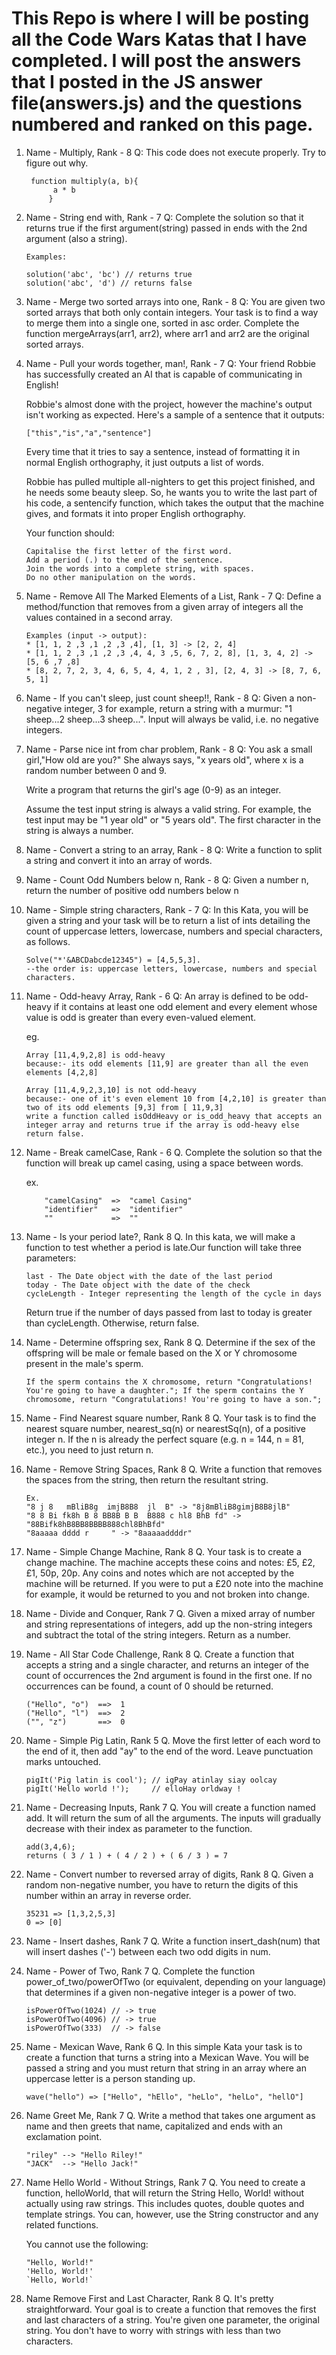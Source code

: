 # This Repo is where I will be posting all the Code Wars Katas that I have completed. I will post the answers that I posted in the JS answer file(answers.js) and the questions numbered and ranked on this page.

1. Name - Multiply, Rank - 8
    Q: This code does not execute properly. Try to figure out why.

        function multiply(a, b){
             a * b
            }

2. Name - String end with, Rank - 7
    Q: Complete the solution so that it returns true if the first argument(string) passed in ends with the 2nd argument (also a string).
    ```
    Examples:

    solution('abc', 'bc') // returns true
    solution('abc', 'd') // returns false
    ```

3. Name - Merge two sorted arrays into one, Rank - 8
    Q: You are given two sorted arrays that both only contain integers. Your task is to find a way to merge them into a single one, sorted in asc order.       Complete the function mergeArrays(arr1, arr2), where arr1 and arr2 are the original sorted arrays.

4. Name - Pull your words together, man!, Rank - 7
    Q: Your friend Robbie has successfully created an AI that is capable of communicating in English!

    Robbie's almost done with the project, however the machine's output isn't working as expected. Here's a sample of a sentence that it outputs:
    ```
    ["this","is","a","sentence"]    
    ```
    
    Every time that it tries to say a sentence, instead of formatting it in normal English orthography, it just outputs a list of words.

    Robbie has pulled multiple all-nighters to get this project finished, and he needs some beauty sleep. So, he wants you to write the last part of his       code, a sentencify function, which takes the output that the machine gives, and formats it into proper English orthography.

    Your function should:
    ```
    Capitalise the first letter of the first word.
    Add a period (.) to the end of the sentence.
    Join the words into a complete string, with spaces.
    Do no other manipulation on the words.
    ```

5. Name - Remove All The Marked Elements of a List, Rank - 7
    Q: Define a method/function that removes from a given array of integers all the values contained in a second array.
    ```
    Examples (input -> output):
    * [1, 1, 2 ,3 ,1 ,2 ,3 ,4], [1, 3] -> [2, 2, 4]
    * [1, 1, 2 ,3 ,1 ,2 ,3 ,4, 4, 3 ,5, 6, 7, 2, 8], [1, 3, 4, 2] -> [5, 6 ,7 ,8]
    * [8, 2, 7, 2, 3, 4, 6, 5, 4, 4, 1, 2 , 3], [2, 4, 3] -> [8, 7, 6, 5, 1]
    ```
6. Name - If you can't sleep, just count sheep!!, Rank - 8
    Q: Given a non-negative integer, 3 for example, return a string with a murmur: "1 sheep...2 sheep...3 sheep...". Input will always be valid, i.e. no       negative integers.

7. Name - Parse nice int from char problem, Rank - 8 
    Q: You ask a small girl,"How old are you?" She always says, "x years old", where x is a random number between 0 and 9.

    Write a program that returns the girl's age (0-9) as an integer.

    Assume the test input string is always a valid string. For example, the test input may be "1 year old" or "5 years old". The first character in the         string is always a number.

8. Name - Convert a string to an array, Rank - 8
    Q: Write a function to split a string and convert it into an array of words.

9. Name - Count Odd Numbers below n, Rank - 8
    Q: Given a number n, return the number of positive odd numbers below n

10. Name - Simple string characters, Rank - 7
    Q: In this Kata, you will be given a string and your task will be to return a list of ints detailing the count of uppercase letters, lowercase, numbers     and special characters, as follows.
    ```
    Solve("*'&ABCDabcde12345") = [4,5,5,3]. 
    --the order is: uppercase letters, lowercase, numbers and special characters.
    ```
11. Name - Odd-heavy Array, Rank - 6
    Q: An array is defined to be odd-heavy if it contains at least one odd element and every element whose value is odd is greater than every even-valued element.

    eg.
    ```
    Array [11,4,9,2,8] is odd-heavy 
    because:- its odd elements [11,9] are greater than all the even elements [4,2,8]
    ```
    ```
    Array [11,4,9,2,3,10] is not odd-heavy
    because:- one of it's even element 10 from [4,2,10] is greater than two of its odd elements [9,3] from [ 11,9,3]
    write a function called isOddHeavy or is_odd_heavy that accepts an integer array and returns true if the array is odd-heavy else return false.

12. Name - Break camelCase, Rank - 6
    Q. Complete the solution so that the function will break up camel casing, using a space between words.

    ex.
    ```
        "camelCasing"  =>  "camel Casing"
        "identifier"   =>  "identifier"
        ""             =>  ""
    ```

13. Name - Is your period late?, Rank 8
    Q. In this kata, we will make a function to test whether a period is late.Our function will take three parameters:
    ```
    last - The Date object with the date of the last period
    today - The Date object with the date of the check
    cycleLength - Integer representing the length of the cycle in days
    ```
    Return true if the number of days passed from last to today is greater than cycleLength. Otherwise, return false.

14. Name - Determine offspring sex, Rank 8
    Q. Determine if the sex of the offspring will be male or female based on the X or Y chromosome present in the male's sperm.
    ```
    If the sperm contains the X chromosome, return "Congratulations! You're going to have a daughter."; If the sperm contains the Y chromosome, return "Congratulations! You're going to have a son.";
    ```

15. Name - Find Nearest square number, Rank 8
    Q. Your task is to find the nearest square number, nearest_sq(n) or nearestSq(n), of a positive integer n. If the n is already the perfect square (e.g. n = 144, n = 81, etc.), you need to just return n.

16. Name - Remove String Spaces, Rank 8
    Q. Write a function that removes the spaces from the string, then return the resultant string.
    ```
    Ex.
    "8 j 8   mBliB8g  imjB8B8  jl  B" -> "8j8mBliB8gimjB8B8jlB"
    "8 8 Bi fk8h B 8 BB8B B B  B888 c hl8 BhB fd" -> "88Bifk8hB8BB8BBBB888chl8BhBfd"
    "8aaaaa dddd r     " -> "8aaaaaddddr"
    ```

17. Name - Simple Change Machine, Rank 8
    Q. Your task is to create a change machine. The machine accepts these coins and notes: £5, £2, £1, 50p, 20p. Any coins and notes which are not accepted by the machine will be returned. If you were to put a £20 note into the machine for example, it would be returned to you and not broken into change.

18. Name - Divide and Conquer, Rank 7
    Q. Given a mixed array of number and string representations of integers, add up the non-string integers and subtract the total of the string integers. Return as a number.

19. Name - All Star Code Challenge, Rank 8
    Q. Create a function that accepts a string and a single character, and returns an integer of the count of occurrences the 2nd argument is found in the first one. If no occurrences can be found, a count of 0 should be returned.
    ```
    ("Hello", "o")  ==>  1
    ("Hello", "l")  ==>  2
    ("", "z")       ==>  0
    ```

20. Name - Simple Pig Latin, Rank 5
    Q. Move the first letter of each word to the end of it, then add "ay" to the end of the word. Leave punctuation marks untouched.
    ```
    pigIt('Pig latin is cool'); // igPay atinlay siay oolcay
    pigIt('Hello world !');     // elloHay orldway !
    ```

21. Name - Decreasing Inputs, Rank 7
    Q. You will create a function named add. It will return the sum of all the arguments. The inputs will gradually decrease with their index as parameter to the function.
    ```
    add(3,4,6); 
    returns ( 3 / 1 ) + ( 4 / 2 ) + ( 6 / 3 ) = 7
    ```
22. Name - Convert number to reversed array of digits, Rank 8
    Q. Given a random non-negative number, you have to return the digits of this number within an array in reverse order.
    ```
    35231 => [1,3,2,5,3]
    0 => [0]
    ```
23. Name - Insert dashes, Rank 7
    Q. Write a function insert_dash(num) that will insert dashes ('-') between each two odd digits in num.

24. Name - Power of Two, Rank 7
    Q. Complete the function power_of_two/powerOfTwo (or equivalent, depending on your language) that determines if a given non-negative integer is a power of two.

    ```
    isPowerOfTwo(1024) // -> true
    isPowerOfTwo(4096) // -> true
    isPowerOfTwo(333)  // -> false
    ```

25. Name - Mexican Wave, Rank 6
    Q. In this simple Kata your task is to create a function that turns a string into a Mexican Wave. You will be passed a string and you must return that string in an array where an uppercase letter is a person standing up. 

    ```
    wave("hello") => ["Hello", "hEllo", "heLlo", "helLo", "hellO"]
    ```

26. Name Greet Me, Rank 7
    Q. Write a method that takes one argument as name and then greets that name, capitalized and ends with an exclamation point.
    ```
    "riley" --> "Hello Riley!"
    "JACK"  --> "Hello Jack!"
    ```
27. Name Hello World - Without Strings, Rank 7
    Q. You need to create a function, helloWorld, that will return the String Hello, World! without actually using raw strings. This includes quotes, double quotes and template strings. You can, however, use the String constructor and any related functions.

    You cannot use the following:
    ```
    "Hello, World!"
    'Hello, World!'
    `Hello, World!`
    ```
28. Name Remove First and Last Character, Rank 8
    Q. It's pretty straightforward. Your goal is to create a function that removes the first and last characters of a string. You're given one parameter, the original string. You don't have to worry with strings with less than two characters.